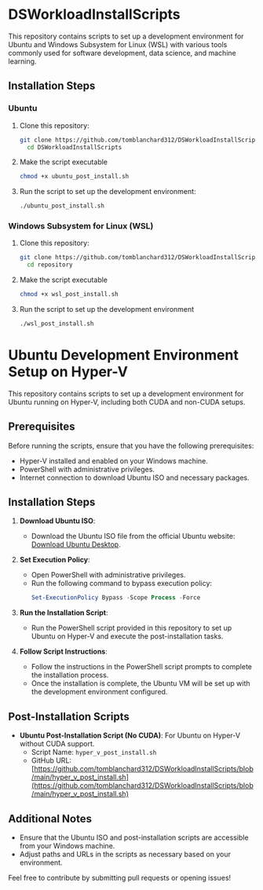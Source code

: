 # DSWorkloadInstallScripts
This repository contains scripts to set up a development environment for Ubuntu and Windows Subsystem for Linux (WSL) with various tools commonly used for software development, data science, and machine learning.

## Installation Steps

### Ubuntu

1. Clone this repository:
   ```bash
   git clone https://github.com/tomblanchard312/DSWorkloadInstallScripts.git
	 cd DSWorkloadInstallScripts
   ```
2. Make the script executable
   ```bash
   chmod +x ubuntu_post_install.sh
   ```
3. Run the script to set up the development environment:
    ```bash
    ./ubuntu_post_install.sh
    ```
### Windows Subsystem for Linux (WSL)
1. Clone this repository:
   ```bash
   git clone https://github.com/tomblanchard312/DSWorkloadInstallScripts.git
	 cd repository
   ```
2. Make the script executable
    ```bash
    chmod +x wsl_post_install.sh
    ```
3. Run the script to set up the development environment
    ```bash
    ./wsl_post_install.sh
    ```


# Ubuntu Development Environment Setup on Hyper-V

This repository contains scripts to set up a development environment for Ubuntu running on Hyper-V, including both CUDA and non-CUDA setups.

## Prerequisites

Before running the scripts, ensure that you have the following prerequisites:

- Hyper-V installed and enabled on your Windows machine.
- PowerShell with administrative privileges.
- Internet connection to download Ubuntu ISO and necessary packages.

## Installation Steps

1. **Download Ubuntu ISO**:
   - Download the Ubuntu ISO file from the official Ubuntu website: [Download Ubuntu Desktop](https://ubuntu.com/download/desktop/thank-you?version=22.04.3&architecture=amd64).

2. **Set Execution Policy**:
   - Open PowerShell with administrative privileges.
   - Run the following command to bypass execution policy:
     ```powershell
     Set-ExecutionPolicy Bypass -Scope Process -Force
     ```

3. **Run the Installation Script**:
   - Run the PowerShell script provided in this repository to set up Ubuntu on Hyper-V and execute the post-installation tasks.

4. **Follow Script Instructions**:
   - Follow the instructions in the PowerShell script prompts to complete the installation process.
   - Once the installation is complete, the Ubuntu VM will be set up with the development environment configured.

## Post-Installation Scripts

- **Ubuntu Post-Installation Script (No CUDA)**: For Ubuntu on Hyper-V without CUDA support.
  - Script Name: `hyper_v_post_install.sh`
  - GitHub URL: [https://github.com/tomblanchard312/DSWorkloadInstallScripts/blob/main/hyper_v_post_install.sh](https://github.com/tomblanchard312/DSWorkloadInstallScripts/blob/main/hyper_v_post_install.sh)
## Additional Notes

- Ensure that the Ubuntu ISO and post-installation scripts are accessible from your Windows machine.
- Adjust paths and URLs in the scripts as necessary based on your environment.


Feel free to contribute by submitting pull requests or opening issues!

    
